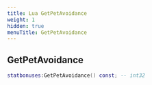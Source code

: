 ```yaml
---
title: Lua GetPetAvoidance
weight: 1
hidden: true
menuTitle: GetPetAvoidance
---
```

## GetPetAvoidance
```lua
statbonuses:GetPetAvoidance() const; -- int32
```